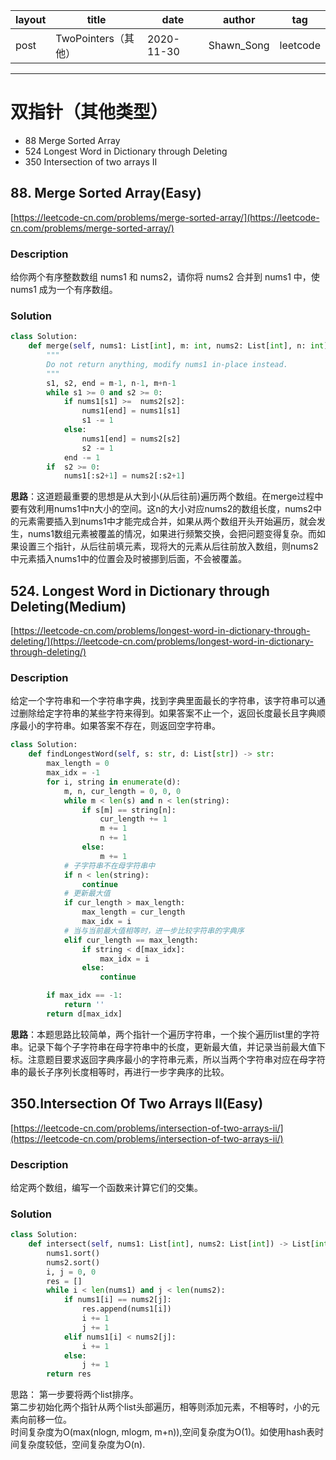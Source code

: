 |   layout  |   title | date | author  | tag |
|  ----  | ----  | ---- | ---- | ---- |
|  post | TwoPointers（其他） |  2020-11-30 | Shawn_Song  | leetcode
-------

# 双指针（其他类型）

* 88 Merge Sorted Array
* 524 Longest Word in Dictionary through Deleting
* 350 Intersection of two arrays II


## 88. Merge Sorted Array(Easy)

[https://leetcode-cn.com/problems/merge-sorted-array/](https://leetcode-cn.com/problems/merge-sorted-array/)


### Description
给你两个有序整数数组 nums1 和 nums2，请你将 nums2 合并到 nums1 中，使 nums1 成为一个有序数组。

### Solution
```python
class Solution:
    def merge(self, nums1: List[int], m: int, nums2: List[int], n: int) -> None:
        """
        Do not return anything, modify nums1 in-place instead.
        """
        s1, s2, end = m-1, n-1, m+n-1
        while s1 >= 0 and s2 >= 0:
            if nums1[s1] >=  nums2[s2]:
                nums1[end] = nums1[s1]
                s1 -= 1
            else:
                nums1[end] = nums2[s2]
                s2 -= 1
            end -= 1
        if  s2 >= 0:
            nums1[:s2+1] = nums2[:s2+1]
```

**思路**：这道题最重要的思想是从大到小(从后往前)遍历两个数组。在merge过程中要有效利用nums1中n大小的空间。这n的大小对应nums2的数组长度，nums2中的元素需要插入到nums1中才能完成合并，如果从两个数组开头开始遍历，就会发生，nums1数组元素被覆盖的情况，如果进行频繁交换，会把问题变得复杂。而如果设置三个指针，从后往前填元素，现将大的元素从后往前放入数组，则nums2中元素插入nums1中的位置会及时被挪到后面，不会被覆盖。


## 524. Longest Word in Dictionary through Deleting(Medium)

[https://leetcode-cn.com/problems/longest-word-in-dictionary-through-deleting/](https://leetcode-cn.com/problems/longest-word-in-dictionary-through-deleting/)

### Description
给定一个字符串和一个字符串字典，找到字典里面最长的字符串，该字符串可以通过删除给定字符串的某些字符来得到。如果答案不止一个，返回长度最长且字典顺序最小的字符串。如果答案不存在，则返回空字符串。

```python
class Solution:
    def findLongestWord(self, s: str, d: List[str]) -> str:
        max_length = 0
        max_idx = -1
        for i, string in enumerate(d):
            m, n, cur_length = 0, 0, 0
            while m < len(s) and n < len(string):
                if s[m] == string[n]:
                    cur_length += 1
                    m += 1
                    n += 1
                else:
                    m += 1
            # 子字符串不在母字符串中
            if n < len(string):
                continue
            # 更新最大值
            if cur_length > max_length:
                max_length = cur_length
                max_idx = i
            # 当与当前最大值相等时，进一步比较字符串的字典序
            elif cur_length == max_length:
                if string < d[max_idx]:
                    max_idx = i
                else:
                    continue

        if max_idx == -1:
            return ''
        return d[max_idx]
```

**思路**：本题思路比较简单，两个指针一个遍历字符串，一个挨个遍历list里的字符串。记录下每个子字符串在母字符串中的长度，更新最大值，并记录当前最大值下标。注意题目要求返回字典序最小的字符串元素，所以当两个字符串对应在母字符串的最长子序列长度相等时，再进行一步字典序的比较。


## 350.Intersection Of Two Arrays II(Easy)

[https://leetcode-cn.com/problems/intersection-of-two-arrays-ii/](https://leetcode-cn.com/problems/intersection-of-two-arrays-ii/)

### Description
给定两个数组，编写一个函数来计算它们的交集。

### Solution
```python
class Solution:
    def intersect(self, nums1: List[int], nums2: List[int]) -> List[int]:
        nums1.sort()
        nums2.sort()
        i, j = 0, 0
        res = []
        while i < len(nums1) and j < len(nums2):
            if nums1[i] == nums2[j]:
                res.append(nums1[i])
                i += 1
                j += 1
            elif nums1[i] < nums2[j]:
                i += 1
            else:
                j += 1
        return res
```
思路：
第一步要将两个list排序。  
第二步初始化两个指针从两个list头部遍历，相等则添加元素，不相等时，小的元素向前移一位。   
时间复杂度为O(max(nlogn, mlogm, m+n)),空间复杂度为O(1)。如使用hash表时间复杂度较低，空间复杂度为O(n).





































